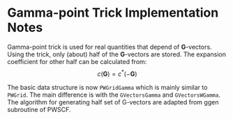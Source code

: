 # Gamma-point Trick Implementation Notes

Gamma-point trick is used for real quantities that depend of $\mathbf{G}$-vectors. Using the trick, only (about) half of the $\mathbf{G}$-vectors are stored. The expansion coefficient for other half can be calculated from:
$$
c(\mathbf{G}) = c^{*}(-\mathbf{G})
$$


The basic data structure is now `PWGridGamma` which is mainly similar to `PWGrid`.
The main difference is with the `GVectorsGamma` and `GVectorsWGamma`.
The algorithm for generating half set of G-vectors are adapted from ggen subroutine of PWSCF.
